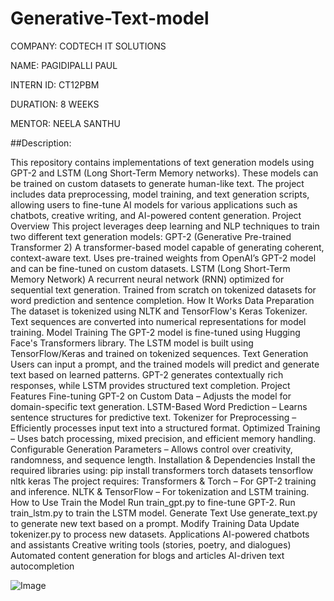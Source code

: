 # Generative-Text-model

COMPANY: CODTECH IT SOLUTIONS

NAME: PAGIDIPALLI PAUL

INTERN ID: CT12PBM

DURATION: 8 WEEKS

MENTOR: NEELA SANTHU

##Description:

This repository contains implementations of text generation models using GPT-2 and LSTM (Long Short-Term Memory networks). These models can be trained on custom datasets to generate human-like text. The project includes data preprocessing, model training, and text generation scripts, allowing users to fine-tune AI models for various applications such as chatbots, creative writing, and AI-powered content generation.
Project Overview
This project leverages deep learning and NLP techniques to train two different text generation models:
GPT-2 (Generative Pre-trained Transformer 2)
A transformer-based model capable of generating coherent, context-aware text.
Uses pre-trained weights from OpenAI’s GPT-2 model and can be fine-tuned on custom datasets.
LSTM (Long Short-Term Memory Network)
A recurrent neural network (RNN) optimized for sequential text generation.
Trained from scratch on tokenized datasets for word prediction and sentence completion.
How It Works
Data Preparation
The dataset is tokenized using NLTK and TensorFlow's Keras Tokenizer.
Text sequences are converted into numerical representations for model training.
Model Training
The GPT-2 model is fine-tuned using Hugging Face's Transformers library.
The LSTM model is built using TensorFlow/Keras and trained on tokenized sequences.
Text Generation
Users can input a prompt, and the trained models will predict and generate text based on learned patterns.
GPT-2 generates contextually rich responses, while LSTM provides structured text completion.
Project Features
 Fine-tuning GPT-2 on Custom Data – Adjusts the model for domain-specific text generation.
 LSTM-Based Word Prediction – Learns sentence structures for predictive text.
 Tokenizer for Preprocessing – Efficiently processes input text into a structured format.
 Optimized Training – Uses batch processing, mixed precision, and efficient memory handling.
 Configurable Generation Parameters – Allows control over creativity, randomness, and sequence length.
Installation & Dependencies
Install the required libraries using:
pip install transformers torch datasets tensorflow nltk keras
The project requires:
Transformers & Torch – For GPT-2 training and inference.
NLTK & TensorFlow – For tokenization and LSTM training.
How to Use
Train the Model
Run train_gpt.py to fine-tune GPT-2.
Run train_lstm.py to train the LSTM model.
Generate Text
Use generate_text.py to generate new text based on a prompt.
Modify Training Data
Update tokenizer.py to process new datasets.
Applications
AI-powered chatbots and assistants
Creative writing tools (stories, poetry, and dialogues)
Automated content generation for blogs and articles
AI-driven text autocompletion


![Image](https://github.com/user-attachments/assets/41b6184f-c028-4d2a-9a48-0937606ca249)
